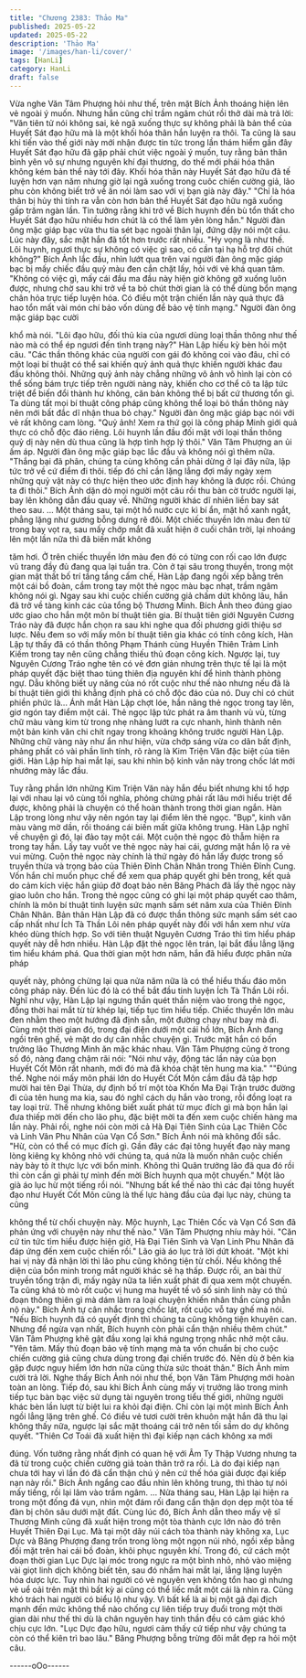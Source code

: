 ```yaml
---
title: "Chương 2383: Thảo Ma"
published: 2025-05-22
updated: 2025-05-22
description: 'Thảo Ma'
image: '/images/han-li/cover/'
tags: [HanLi]
category: HanLi
draft: false
---
```


Vừa nghe Văn Tâm Phượng hỏi như thế, trên mặt Bích Ảnh
thoáng hiện lên vẻ ngoài ý muốn. Nhưng hắn cũng chỉ trầm ngâm
chút rồi thở dài mà trả lời:
"Văn tiên tử nói không sai, kẻ ngã xuống thực sự không phải là
bản thể của Huyết Sát đạo hữu mà là một khối hóa thân hắn
luyện ra thôi. Ta cũng là sau khi tiến vào thế giới này mới nhận
được tin tức trong lần thám hiểm gần đây Huyết Sát đạo hữu đã
gặp phải chút việc ngoài ý muốn, tuy rằng bản thân bình yên vô
sự nhưng nguyên khí đại thương, do thế mới phái hóa thân không
kém bản thể này tới đây. Khối hóa thân này Huyết Sát đạo hữu đã
tế luyện hơn vạn năm nhưng giờ lại ngã xuống trong cuôc chiến
cường giả, lão phu còn không biết trở về ăn nói làm sao với vị
bạn già này đây."
"Chỉ là hóa thân bị hủy thì tính ra vẫn còn hơn bản thể Huyết Sát
đạo hữu ngã xuống gấp trăm ngàn lần. Tin tưởng rằng khi trở về
Bích huynh đền bù tổn thất cho Huyết Sát đạo hữu nhiều hơn
chút là có thể làm yên lòng hắn." Người đàn ông mặc giáp bạc
vừa thu tia sét bạc ngoài thân lại, đứng dậy nói một câu.
Lúc này đây, sắc mặt hắn đã tốt hơn trước rất nhiều.
"Hy vọng là như thế. Lôi huynh, ngươi thực sự không có việc gì
sao, có cần tại hạ hỗ trợ đôi chút không?" Bích Ảnh lắc đầu, nhìn
lướt qua trên vai người đàn ông mặc giáp bạc bị mấy chiếc đầu
quỷ màu đen cắn chặt lấy, hỏi với vẻ khá quan tâm.
"Không có việc gì, mấy cái đầu ma đầu này hiện giờ không gỡ
xuống luôn được, nhưng chờ sau khi trở về ta bỏ chút thời gian là
có thể dùng bổn mạng chân hỏa trực tiếp luyện hóa. Có điều một
trận chiến lần này quả thực đã hao tổn mất vài món chí bảo vốn
dùng để bảo vệ tính mạng." Người đàn ông mặc giáp bạc cười

khổ mà nói.
"Lôi đạo hữu, đối thủ kia của ngươi dùng loại thần thông như thế
nào mà có thể ép ngươi đến tình trạng này?" Hàn Lập hiếu kỳ bèn
hỏi một câu.
"Các thần thông khác của người con gái đó không coi vào đâu,
chỉ có một loại bí thuật có thể sai khiến quỷ ảnh quả thực khiến
người khác đau đầu không thôi.
Những quỷ ảnh này chẳng những vô ảnh vô hình lại còn có thể
sống bám trực tiếp trên người nàng này, khiến cho cơ thể cô ta
lập tức triệt để biến đổi thành hư không, căn bản không thể bị bất
cứ thương tổn gì. Ta dùng tất mọi bí thuật công pháp cũng không
thể loại bỏ thần thông này nên mới bất đắc dĩ nhận thua bỏ chạy."
Người đàn ông mặc giáp bạc nói với vẻ rất không cam lòng.
"Quỷ ảnh! Xem ra thứ gọi là công pháp Minh giới quả thực có chỗ
độc đáo riêng. Lôi huynh lần đầu đối mặt với loại thần thông quỷ
dị này nên dù thua cũng là hợp tình hợp lý thôi." Văn Tâm
Phượng an ủi ấm áp.
Người đàn ông mặc giáp bạc lắc đầu và không nói gì thêm nữa.
"Thắng bại đã phân, chúng ta cùng không cần phải dừng ở lại đây
nữa, lập tức trở về cứ điểm đi thôi. tiếp đó chỉ cần lặng lẳng đợi
mấy ngày xem những quỷ vật này có thực hiện theo ước định hay
không là được rồi. Chúng ta đi thôi."
Bích Ảnh dặn dò mọi người một câu rồi thu bàn cờ trước người
lại, bay lên không dẫn đầu quay về.
Những người khác dĩ nhiên liền bay sát theo sau.
...
Một tháng sau, tại một hồ nước cực kì bí ẩn, mặt hồ xanh ngắt,
phẳng lặng như gương bỗng dưng rẽ đôi. Một chiếc thuyền lớn
màu đen từ trong bay vọt ra, sau mấy chớp mắt đã xuất hiện ở
cuối chân trời, lại nhoáng lên một lần nữa thì đã biến mất không

tăm hơi.
Ở trên chiếc thuyền lớn màu đen đó có từng con rối cao lớn được
vũ trang đầy đủ đang qua lại tuần tra.
Còn ở tại sâu trong thuyền, trong một gian mật thất bố trí tầng
tầng cấm chế, Hàn Lập đang ngồi xếp bằng trên một cái bồ đoàn,
cầm trong tay một thẻ ngọc màu bạc nhạt, trầm ngâm không nói
gì.
Ngay sau khi cuộc chiến cường giả chấm dứt không lâu, hắn đã
trở về tàng kinh các của tổng bộ Thương Minh. Bích Ảnh theo
đúng giao ước giao cho hắn một môn bí thuật tiên gia.
Bí thuật tiên giới Nguyên Cương Tráo này đã được hắn chọn ra
sau khi nghe qua đối phương giới thiệu sơ lược.
Nếu đem so với mấy môn bí thuật tiên gia khác có tính công kích,
Hàn Lập tự thấy đã có thần thông Phạm Thánh cùng Huyền Thiên
Trảm Linh Kiếm trong tay nên cũng chẳng thiếu thủ đoạn công
kích. Ngược lại, tuy Nguyên Cương Tráo nghe tên có vẻ đơn giản
nhưng trên thực tế lại là một pháp quyết đặc biệt thao túng thiên
địa nguyên khí để hình thành phòng ngự.
Dẫu không biết uy năng của nó rốt cuộc như thế nào nhưng nếu
đã là bí thuật tiên giới thì khẳng định phả có chỗ độc đáo của nó.
Duy chỉ có chút phiền phức là... Ánh mắt Hàn Lập chợt lóe, hắn
nâng thẻ ngọc trong tay lên, giơ ngón tay điểm một cái.
Thẻ ngọc lập tức phát ra âm thanh vù vù, từng chữ màu vàng kim
từ trong nhẹ nhàng lướt ra cực nhanh, hình thành nên một bản
kinh văn chi chít ngay trong khoảng không trước người Hàn Lập.
Những chữ vàng này như ẩn như hiện, vừa chớp sáng vừa co
dãn bất định, phảng phất có vài phần linh tính, rõ ràng là Kim
Triện Văn đặc biệt của tiên giới.
Hàn Lập híp hai mắt lại, sau khi nhìn bộ kinh văn này trong chốc
lát mới nhướng mày lắc đầu.

Tuy rằng phần lớn những Kim Triện Văn này hắn đều biết nhưng
khi tổ hợp lại với nhau lại vô cùng tối nghĩa, phỏng chừng phải rất
lâu mới hiểu triệt để được, không phải là chuyện có thể hoàn
thành trong thời gian ngắn.
Hàn Lập trong lòng như vậy nên ngón tay lại điểm lên thẻ ngọc.
"Bụp", kinh văn màu vàng mờ dần, rồi thoáng cái biến mất giữa
không trung.
Hàn Lập nghĩ về chuyện gì đó, lại đảo tay một cái. Một cuộn thẻ
ngọc đỏ thẫm hiện ra trong tay hắn.
Lấy tay vuốt ve thẻ ngọc này hai cái, gương mặt hắn lộ ra vẻ vui
mừng.
Cuộn thẻ ngọc này chính là thứ ngày đó hắn lấy được trong số
truyền thừa và trọng bảo của Thiên Đỉnh Chân Nhân trong Thiên
Đỉnh Cung.
Vốn hắn chỉ muốn phục chế để xem qua pháp quyết ghi bên
trong, kết quả do cảm kích việc hắn giúp đỡ đoạt bảo nên Băng
Phách đã lấy thẻ ngọc này giao luôn cho hắn.
Trong thẻ ngọc cũng có ghi lại một pháp quyết cao thâm, chính là
môn bí thuật tinh luyện sức mạnh sấm sét năm xưa của Thiên
Đỉnh Chân Nhân.
Bản thân Hàn Lập đã có được thần thông sức mạnh sấm sét cao
cấp nhất như Ích Tà Thần Lôi nên pháp quyết này đối với hắn
xem như vừa khéo dùng thích hợp.
So với tiên thuật Nguyên Cương Tráo thì tìm hiểu pháp quyết này
dễ hơn nhiều.
Hàn Lập đặt thẻ ngọc lên trán, lại bắt đầu lẳng lặng tìm hiểu khám
phá.
Qua thời gian một hơn năm, hắn đã hiểu được phân nửa pháp

quyết này, phỏng chừng lại qua nửa năm nữa là có thể hiểu thấu
đáo môn công pháp này. Đến lúc đó là có thể bắt đầu tinh luyện
Ích Tà Thần Lôi rồi.
Nghĩ như vậy, Hàn Lập lại ngưng thần quét thần niệm vào trong
thẻ ngọc, đồng thời hai mắt từ từ khép lại, tiếp tục tìm hiểu tiếp.
Chiếc thuyền lớn màu đen nhằm theo một hướng đã định sẵn,
một đường chạy như bay mà đi.
Cùng một thời gian đó, trong đại điện dưới một cái hồ lớn, Bích
Ảnh đang ngồi trên ghế, vẻ mặt do dự cân nhắc chuyện gì.
Trước mặt hắn có bốn trưởng lão Thương Minh ăn mặc khác
nhau.
Văn Tâm Phượng cũng ở trong số đó, nàng đang chậm rãi nói:
"Nói như vậy, động tác lần này của bọn Huyết Cốt Môn rất nhanh,
mới đó mà đã khóa chặt tên hung ma kia."
""Đúng thế. Nghe nói mấy môn phái lớn do Huyết Cốt Môn cầm
đầu đã tập hợp mười hai tên Đại Thừa, dự định bố trí một tòa
Khốn Ma Đại Trận trước đường đi của tên hung ma kia, sau đó
nghĩ cách dụ hắn vào trong, rồi đồng loạt ra tay loại trừ. Thế
nhưng không biết xuất phát từ mục đích gì mà bọn hắn lại đưa
thiếp mời đến cho lão phu, đặc biệt mời ta đến xem cuộc chiến
hàng ma lần này. Phải rồi, nghe nói còn mời cả Hà Đại Tiên Sinh
của Lạc Thiên Cốc và Linh Vân Phu Nhân của Vạn Cổ Sơn." Bích
Ảnh nói mà không đổi sắc.
"Hừ, còn có thể có mục đích gì. Gần đây các đại tông huyết đạo
này mang lòng kiêng kỵ không nhỏ với chúng ta, quá nửa là muốn
nhân cuộc chiến này bày tỏ ít thực lực với bổn minh. Không thì
Quân trưởng lão đã qua đó rồi thì còn cần gì phải tự mình đến
mời Bích huynh qua một chuyến." Một lão già áo lục hừ một tiếng
rồi nói.
"Nhưng bất kể thế nào thì các đại tông huyết đạo như Huyết Cốt
Môn cũng là thế lực hàng đầu của đại lục này, chúng ta cũng

không thể từ chối chuyện này. Mộc huynh, Lạc Thiên Cốc và Vạn
Cổ Sơn đã phản ứng với chuyện này như thế nào." Văn Tâm
Phượng nhíu mày hỏi.
"Căn cứ tin tức tìm hiểu được hiện giờ, Hà Đại Tiên Sinh và Vạn
Linh Phu Nhân đã đáp ứng đến xem cuộc chiến rồi." Lão già áo
lục trả lời dứt khoát.
"Một khi hai vị này đã nhận lời thì lão phu cũng không tiện từ chối.
Nếu không thể diện của bổn minh trong mắt người khác sẽ hạ
thấp. Được rồi, an bài thử truyền tống trận đi, mấy ngày nữa ta
liền xuất phát đi qua xem một chuyến. Ta cũng khá tò mò rốt cuộc
vị hung ma huyết tế vô số sinh linh này có thủ đoạn thông thiên gì
mà dám làm ra loại chuyện khiến nhân thần cùng phẫn nộ này."
Bích Ảnh tự cân nhắc trong chốc lát, rốt cuộc vỗ tay ghế mà nói.
"Nếu Bích huynh đã có quyết định thì chúng ta cũng không tiện
khuyên can. Nhưng để ngừa vạn nhất, Bích huynh còn phải cẩn
thận nhiều thêm chút." Văn Tâm Phượng khẽ gật đầu xong lại khá
ngưng trọng nhắc nhở một câu.
"Yên tâm. Mấy thủ đoạn bảo vệ tính mạng mà ta vốn chuẩn bị cho
cuộc chiến cường giả cũng chưa dùng trong đại chiến trước đó.
Nên dù ở bên kia gặp được nguy hiểm lớn hơn nữa cũng thừa
sức thoát thân." Bích Ảnh mỉm cười trả lời.
Nghe thấy Bích Ảnh nói như thế, bọn Văn Tâm Phượng mới hoàn
toàn an lòng.
Tiếp đó, sau khi Bích Ảnh cùng mấy vị trưởng lão trong minh tiếp
tục bàn bạc việc sử dụng tài nguyên trong tiểu thế giới, những
người khác bèn lần lượt từ biệt lui ra khỏi đại điện.
Chỉ còn lại một mình Bích Ảnh ngồi lẳng lặng trên ghế.
Có điều vẻ tươi cười trên khuôn mặt hắn đã thu lại không thấy
nữa, ngược lại sắc mặt thoáng cái trở nên tối sầm do dự không
quyết.
"Thiên Cơ Toái đã xuất hiện thì đại kiếp nạn cách không xa mới

đúng. Vốn tưởng rằng nhất định có quan hệ với Âm Ty Thập
Vương nhưng ta đã từ trong cuộc chiến cường giả toàn thân trở
ra rồi. Là do đại kiếp nạn chưa tới hay vì lần đó đã cẩn thận chú ý
nên cứ thế hóa giải được đại kiếp nạn này rồi."
Bích Ảnh ngẩng cao đầu nhìn lên không trung, thì thào tự nói mấy
tiếng, rồi lại lâm vào trầm ngâm.
...
Nửa tháng sau, Hàn Lập lại hiện ra trong một đống đá vụn, nhìn
một đám rối đang cẩn thận dọn dẹp một tòa tế đàn bị chôn sâu
dưới mặt đất.
Cùng lúc đó, Bích Ảnh dẫn theo mấy vệ sĩ Thương Minh cũng đã
xuất hiện trong một tòa thành cực lớn nào đó trên Huyết Thiên
Đại Lục.
Mà tại một dãy núi cách tòa thành này không xa, Lục Dực và
Băng Phượng đang trốn trong lòng một ngọn núi nhỏ, ngồi xếp
bằng đối mặt trên hai cái bồ đoàn, khôi phục nguyên khí.
Trong đó, cứ cách một đoạn thời gian Lục Dực lại móc trong ngực
ra một bình nhỏ, nhỏ vào miệng vài giọt linh dịch không biết tên,
sau đó nhắm hai mắt lại, lẳng lặng luyện hóa dược lực.
Tuy nhìn hai người có vẻ nguyên vẹn không tổn hao gì nhưng vẻ
uể oải trên mặt thì bất kỳ ai cũng có thể liếc mắt một cái là nhìn
ra.
Cũng khó trách hai người có biểu lộ như vậy. Vì bất kể là ai bị một
gã đại địch mạnh đến mức không thể nào chống cự liên tiếp truy
đuổi trong một thời gian dài như thế thì dù là chân nguyên hay
tinh thần đều có cảm giác khó chịu cực lớn.
"Lục Dực đạo hữu, ngươi cảm thấy cứ tiếp như vậy chúng ta còn
có thể kiên trì bao lâu." Băng Phượng bỗng trừng đôi mắt đẹp ra
hỏi một câu.

------oOo------
